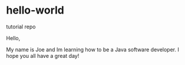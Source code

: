 # hello-world
tutorial repo

Hello,

My name is Joe and Im learning how to be a Java software developer. I hope you all have a great day!

